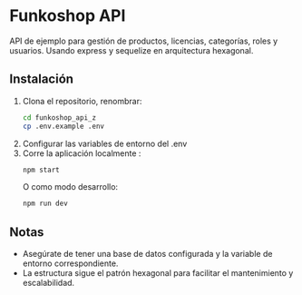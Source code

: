 # Funkoshop API
API de ejemplo para gestión de productos, licencias, categorías, roles y usuarios. Usando express y sequelize en arquitectura hexagonal.

## Instalación
1. Clona el repositorio, renombrar:
   ```bash
   cd funkoshop_api_z
   cp .env.example .env 
   ```
2. Configurar las variables de entorno del .env
3. Corre la aplicación localmente :
   ```bash
   npm start
   ```
   O como modo desarrollo:
   ```bash
   npm run dev
   ```
## Notas
- Asegúrate de tener una base de datos configurada y la variable de entorno correspondiente.
- La estructura sigue el patrón hexagonal para facilitar el mantenimiento y escalabilidad.